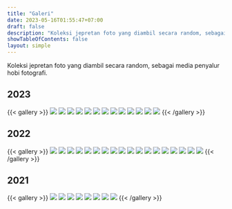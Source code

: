 ```yaml
---
title: "Galeri"
date: 2023-05-16T01:55:47+07:00
draft: false
description: "Koleksi jepretan foto yang diambil secara random, sebagai media penyalur hobi fotografi."
showTableOfContents: false
layout: simple
---
```


Koleksi jepretan foto yang diambil secara random, sebagai media penyalur
hobi fotografi.

## 2023
{{< gallery >}}
<img src="./IMG_20230529_083408.jpg" class="grid-w50 md:grid-w33 xl:grid-w25" />
<img src="./Snapinsta.app_326092511_991133992273749_4837722603997281666_n_1080.jpg" class="grid-w50 md:grid-w33 xl:grid-w25" />
<img src="./Snapinsta.app_326125993_206774451927567_1382293476235731809_n_1080.jpg" class="grid-w50 md:grid-w33 xl:grid-w25" />
<img src="./323458612_5404558189647829_1626791766768703549_n.jpg" class="grid-w50 md:grid-w33 xl:grid-w25" />
<img src="./324737311_552906446716892_4741487583159631293_n.jpg" class="grid-w50 md:grid-w33 xl:grid-w25" />
<img src="./325312245_1324699068372541_5358105723609350994_n.jpg" class="grid-w50 md:grid-w33 xl:grid-w25" />
<img src="./326739722_761545608907282_3680080904658712774_n.jpg" class="grid-w50 md:grid-w33 xl:grid-w25" />
<img src="./338386027_1307319910143357_1526477738838948330_n.jpg" class="grid-w50 md:grid-w33 xl:grid-w25" />
<img src="./342216021_2211988129002486_3860893786354433041_n.jpg" class="grid-w50 md:grid-w33 xl:grid-w25" />
<img src="./342348347_537820015201315_8240856899426960496_n.jpg" class="grid-w50 md:grid-w33 xl:grid-w25" />
<img src="./345027677_778410633814518_4214105155177167568_n.jpg" class="grid-w50 md:grid-w33 xl:grid-w25" />
<img src="./346642631_617300880323541_3883579471607190493_n.jpg" class="grid-w50 md:grid-w33 xl:grid-w25" />
<img src="./346773891_143361472051633_4055643862837727669_n.jpg" class="grid-w50 md:grid-w33 xl:grid-w25" />
{{< /gallery >}}

## 2022
{{< gallery >}}
<img src="./Snapinsta.app_277642494_118831154087924_4128673934613266970_n_1080.jpg" class="grid-w50 md:grid-w33 xl:grid-w25" />
<img src="./Snapinsta.app_291345417_1266188990453929_8225479873750833508_n_1080.jpg" class="grid-w50 md:grid-w33 xl:grid-w25" />
<img src="./Snapinsta.app_299746336_475202844107057_6325442744866700301_n_1080.jpg" class="grid-w50 md:grid-w33 xl:grid-w25" />
<img src="./Snapinsta.app_310794486_603392424910367_5590914401164466434_n_1080.jpg" class="grid-w50 md:grid-w33 xl:grid-w25" />
<img src="./Snapinsta.app_312271271_636009821306825_815011273824905100_n_1080.jpg" class="grid-w50 md:grid-w33 xl:grid-w25" />
<img src="./272364210_671892270847166_5699798811342023461_n.jpg" class="grid-w50 md:grid-w33 xl:grid-w25" />
<img src="./272390218_671926554177071_9101606017340391883_n.jpg" class="grid-w50 md:grid-w33 xl:grid-w25" />
<img src="./272213049_672063240830069_3257240050223353824_n.jpg" class="grid-w50 md:grid-w33 xl:grid-w25" />
<img src="./273149515_680504813319245_2661945704714792401_n.jpg" class="grid-w50 md:grid-w33 xl:grid-w25" />
<img src="./274230939_688003362569390_3901604718987851423_n.jpg" class="grid-w50 md:grid-w33 xl:grid-w25" />
<img src="./283899535_752303786139347_5812661452691905489_n.jpg" class="grid-w50 md:grid-w33 xl:grid-w25" />
<img src="./283156179_755115745858151_4187033627092582283_n.jpg" class="grid-w50 md:grid-w33 xl:grid-w25" />
<img src="./289380934_770050301031362_360920600043278679_n.jpg" class="grid-w50 md:grid-w33 xl:grid-w25" />
<img src="./309945396_839877054048686_2451639394562733716_n.jpg" class="grid-w50 md:grid-w33 xl:grid-w25" />
<img src="./313202618_858706188832439_8693464612855725198_n.jpg" class="grid-w50 md:grid-w33 xl:grid-w25" />
<img src="./316177170_875922703777454_613805729124386907_n.jpg" class="grid-w50 md:grid-w33 xl:grid-w25" />
<img src="./316415775_877080906994967_4084621264892731180_n.jpg" class="grid-w50 md:grid-w33 xl:grid-w25" />
<img src="./320454603_1595321887651110_8876455670224728918_n.jpg" class="grid-w50 md:grid-w33 xl:grid-w25" />
{{< /gallery >}}

## 2021
{{< gallery >}}
<img src="./Snapinsta.app_152065047_938251536980259_3108091090656757784_n_1080.jpg" class="grid-w50 md:grid-w33 xl:grid-w25" />
<img src="./Snapinsta.app_259433757_821271721958941_5402765354615445385_n_1080.jpg" class="grid-w50 md:grid-w33 xl:grid-w25" />
<img src="./188844947_523688352334226_6487938070226464241_n.jpg" class="grid-w50 md:grid-w33 xl:grid-w25" />
<img src="./193066210_523688775667517_3878080951028396586_n.jpg" class="grid-w50 md:grid-w33 xl:grid-w25" />
<img src="./191985225_523689392334122_8255329996903147662_n.jpg" class="grid-w50 md:grid-w33 xl:grid-w25" />
<img src="./193632440_524112088958519_7689297458358187128_n.jpg" class="grid-w50 md:grid-w33 xl:grid-w25" />
<img src="./198829888_530035848366143_2809272167206520567_n.jpg" class="grid-w50 md:grid-w33 xl:grid-w25" />
<img src="./194267856_530076898362038_943363511692711496_n.jpg" class="grid-w50 md:grid-w33 xl:grid-w25" />
{{< /gallery >}}
